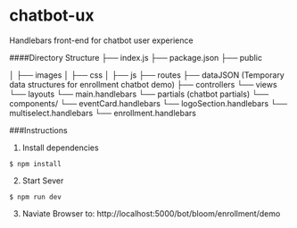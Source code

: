# chatbot-ux
Handlebars front-end for chatbot user experience

####Directory Structure
├── index.js
├── package.json
├── public

│   ├── images
│   ├── css
│   ├── js
├── routes
├── dataJSON (Temporary data structures for enrollment chatbot demo)
├── controllers
└── views
    └── layouts
        └── main.handlebars
    └── partials (chatbot partials)
        └── components/
        └── eventCard.handlebars
        └── logoSection.handlebars
        └── multiselect.handlebars
    └── enrollment.handlebars


###Instructions
1. Install dependencies
```
$ npm install
```

2. Start Sever
```
$ npm run dev
```

3. Naviate Browser to:
http://localhost:5000/bot/bloom/enrollment/demo
